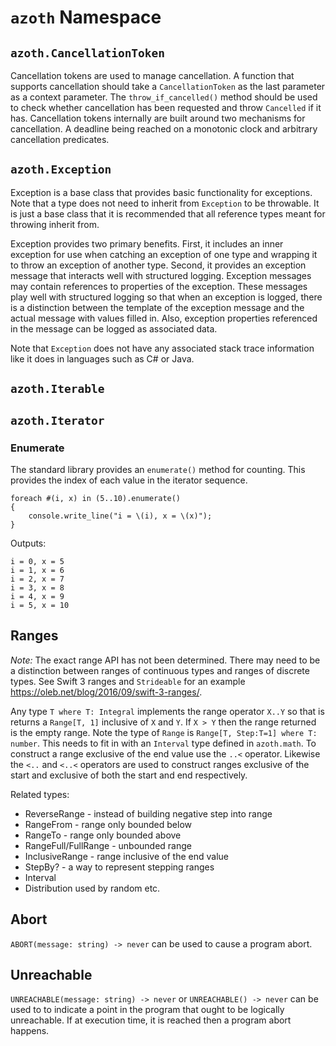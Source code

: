 # `azoth` Namespace

## `azoth.CancellationToken`

Cancellation tokens are used to manage cancellation. A function that supports cancellation should
take a `CancellationToken` as the last parameter as a context parameter. The `throw_if_cancelled()`
method should be used to check whether cancellation has been requested and throw `Cancelled` if it
has. Cancellation tokens internally are built around two mechanisms for cancellation. A deadline
being reached on a monotonic clock and arbitrary cancellation predicates.

## `azoth.Exception`

Exception is a base class that provides basic functionality for exceptions. Note that a type does
not need to inherit from `Exception` to be throwable. It is just a base class that it is recommended
that all reference types meant for throwing inherit from.

Exception provides two primary benefits. First, it includes an inner exception for use when
catching an exception of one type and wrapping it to throw an exception of another type. Second, it
provides an exception message that interacts well with structured logging. Exception messages may
contain references to properties of the exception. These messages play well with structured logging
so that when an exception is logged, there is a distinction between the template of the exception
message and the actual message with values filled in. Also, exception properties referenced in the
message can be logged as associated data.

Note that `Exception` does not have any associated stack trace information like it does in languages
such as C# or Java.

## `azoth.Iterable`

## `azoth.Iterator`

### Enumerate

The standard library provides an `enumerate()` method for counting. This provides the index of each
value in the iterator sequence.

```azoth
foreach #(i, x) in (5..10).enumerate()
{
    console.write_line("i = \(i), x = \(x)");
}
```

Outputs:

```console
i = 0, x = 5
i = 1, x = 6
i = 2, x = 7
i = 3, x = 8
i = 4, x = 9
i = 5, x = 10
```

## Ranges

*Note:* The exact range API has not been determined. There may need to be a distinction between
ranges of continuous types and ranges of discrete types. See Swift 3 ranges and `Strideable` for an
example https://oleb.net/blog/2016/09/swift-3-ranges/.

Any type `T where T: Integral` implements the range operator `X..Y` so that is returns a `Range[T,
1]` inclusive of `X` and `Y`. If `X > Y` then the range returned is the empty range. Note the type
of `Range` is `Range[T, Step:T=1] where T: number`. This needs to fit in with an `Interval` type
defined in `azoth.math`. To construct a range exclusive of the end value use the `..<` operator.
Likewise the `<..` and `<..<` operators are used to construct ranges exclusive of the start and
exclusive of both the start and end respectively.

Related types:

* ReverseRange - instead of building negative step into range
* RangeFrom - range only bounded below
* RangeTo - range only bounded above
* RangeFull/FullRange - unbounded range
* InclusiveRange - range inclusive of the end value
* StepBy? - a way to represent stepping ranges
* Interval
* Distribution used by random etc.

## Abort

`ABORT(message: string) -> never` can be used to cause a program abort.

## Unreachable

`UNREACHABLE(message: string) -> never` or `UNREACHABLE() -> never` can be used to to indicate a
point in the program that ought to be logically unreachable. If at execution time, it is reached
then a program abort happens.
